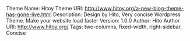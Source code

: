 Theme Name: Hitoy
Theme URI: http://www.hitoy.org/a-new-blog-theme-has-gone-live.html
Description: Design by Hito, Very concise Wordpress Theme. Make your website load faster
Version: 1.0.0
Author:	Hito
Author URI: http://www.hitoy.org/
Tags: two-columns, fixed-width, right-sidebar, Concise
